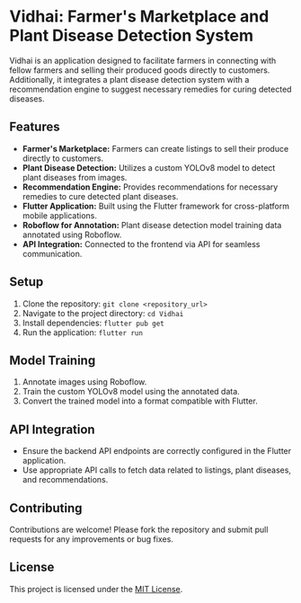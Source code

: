# Vidhai: Farmer's Marketplace and Plant Disease Detection System

Vidhai is an application designed to facilitate farmers in connecting with fellow farmers and selling their produced goods directly to customers. Additionally, it integrates a plant disease detection system with a recommendation engine to suggest necessary remedies for curing detected diseases.

## Features
- **Farmer's Marketplace:** Farmers can create listings to sell their produce directly to customers.
- **Plant Disease Detection:** Utilizes a custom YOLOv8 model to detect plant diseases from images.
- **Recommendation Engine:** Provides recommendations for necessary remedies to cure detected plant diseases.
- **Flutter Application:** Built using the Flutter framework for cross-platform mobile applications.
- **Roboflow for Annotation:** Plant disease detection model training data annotated using Roboflow.
- **API Integration:** Connected to the frontend via API for seamless communication.

## Setup
1. Clone the repository: `git clone <repository_url>`
2. Navigate to the project directory: `cd Vidhai`
3. Install dependencies: `flutter pub get`
4. Run the application: `flutter run`

## Model Training
1. Annotate images using Roboflow.
2. Train the custom YOLOv8 model using the annotated data.
3. Convert the trained model into a format compatible with Flutter.

## API Integration
- Ensure the backend API endpoints are correctly configured in the Flutter application.
- Use appropriate API calls to fetch data related to listings, plant diseases, and recommendations.

## Contributing
Contributions are welcome! Please fork the repository and submit pull requests for any improvements or bug fixes.

## License
This project is licensed under the [MIT License](LICENSE).
